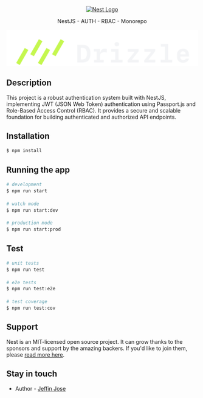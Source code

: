 <p align="center">
  <a href="http://nestjs.com/" target="blank"><img src="https://nestjs.com/img/logo-small.svg" width="200" alt="Nest Logo" /></a>
</p>

[circleci-image]: https://img.shields.io/circleci/build/github/nestjs/nest/master?token=abc123def456
[circleci-url]: https://circleci.com/gh/nestjs/nest

  <p align="center">NestJS - AUTH - RBAC - Monorepo</a> </p>
    <p align="center">
<a href="https://orm.drizzle.team/" target="_blank"><img src="https://github.com/JeffinJ/assets/blob/main/logo-github-sq-dark.svg" alt="Drizzle ORM" /></a>
<!-- <a href="https://www.postgresql.org/" target="_blank"><img src="https://github.com/JeffinJ/assets/blob/main/PostgresSQL.svg" alt="PostgreSQL" /></a> -->
</p>
  <!--[![Backers on Open Collective](https://opencollective.com/nest/backers/badge.svg)](https://opencollective.com/nest#backer)
  [![Sponsors on Open Collective](https://opencollective.com/nest/sponsors/badge.svg)](https://opencollective.com/nest#sponsor)-->

## Description

This project is a robust authentication system built with NestJS, implementing JWT (JSON Web Token) authentication using Passport.js and Role-Based Access Control (RBAC). It provides a secure and scalable foundation for building authenticated and authorized API endpoints.

## Installation

```bash
$ npm install
```

## Running the app

```bash
# development
$ npm run start

# watch mode
$ npm run start:dev

# production mode
$ npm run start:prod
```

## Test

```bash
# unit tests
$ npm run test

# e2e tests
$ npm run test:e2e

# test coverage
$ npm run test:cov
```

## Support

Nest is an MIT-licensed open source project. It can grow thanks to the sponsors and support by the amazing backers. If you'd like to join them, please [read more here](https://docs.nestjs.com/support).

## Stay in touch

- Author - [Jeffin Jose](https://jeffinjose.dev)
